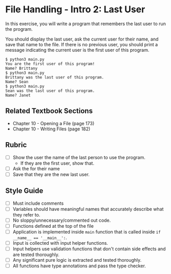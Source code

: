 # File Handling - Intro 2: Last User

In this exercise, you will write a program that remembers the last user to run the program.

You should display the last user, ask the current user for their name, and save that name to the file. If there is no previous user, you should print a message indicating the current user is the first user of this program.

```
$ python3 main.py
You are the first user of this program!
Name? Brittany
$ python3 main.py
Brittany was the last user of this program.
Name? Sean
$ python3 main.py
Sean was the last user of this program.
Name? Janet
```

## Related Textbook Sections

- Chapter 10 - Opening a File (page 173)
- Chapter 10 - Writing Files (page 182)

## Rubric

- [ ] Show the user the name of the last person to use the program.
    - If they are the first user, show that.
- [ ] Ask the for their name
- [ ] Save that they are the new last user.

## Style Guide
- [ ] Must include comments
- [ ] Variables should have meaningful names that accurately describe what they refer to.
- [ ] No sloppy/unnecessary/commented out code.
- [ ] Functions defined at the top of the file
- [ ] Application is implemented inside `main` function that is called inside `if __name__ == '__main__':`.
- [ ] Input is collected with input helper functions.
- [ ] Input helpers use validation functions that don't contain side effects and are tested thoroughly.
- [ ] Any significant pure logic is extracted and tested thoroughly.
- [ ] All functions have type annotations and pass the type checker.